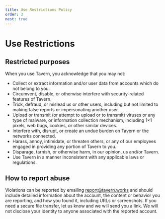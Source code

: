```yaml
---
title: Use Restrictions Policy
order: 3
nest: true
---
```


# Use Restrictions

## Restricted purposes

When you use Tavern, you acknowledge that you may not:

* Collect or extract information and/or user data from accounts which do not belong to you.
* Circumvent, disable, or otherwise interfere with security-related features of Tavern.
* Trick, defraud, or mislead us or other users, including but not limited to making false reports or impersonating another user.
* Upload or transmit (or attempt to upload or to transmit) viruses or any type of malware, or information collection mechanism, including 1×1 pixels, web bugs, cookies, or other similar devices.
* Interfere with, disrupt, or create an undue burden on Tavern or the networks connected.
* Harass, annoy, intimidate, or threaten others, or any of our employees engaged in providing any portion of Tavern to you.
* Disparage, tarnish, or otherwise harm, in our opinion, us and/or Tavern.
* Use Tavern in a manner inconsistent with any applicable laws or regulations.

## How to report abuse

Violations can be reported by emailing [report@tavern.works](mailto:report@tavern.works) and should include detailed information about the account, the content or behavior you are reporting, and how you found it, including URLs or screenshots. If you need a secure file transfer, let us know and we will send you a link. We will not disclose your identity to anyone associated with the reported account.
